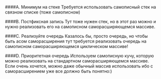####A. Минимум на стеке
Требуется использовать самописный стек на связном списке (тоже самописном)

####B. Постфиксная запись
Тут тоже нужен стек, но в этот раз можно и нужно реализовать его на самописном саморасширяющемся массиве.

####C. Реализуйте очередь
Казалось бы, просто очередь, но чтобы быть асом саморасширения тут требуется реализовать очередь на самописном саморасширяющемся циклическом массиве!

####D. Приоритетная очередь
Используем самописную кучу, которую можно реализовать на стандартном саморасширяющемся массиве. Если очень хочется, можно даже обычный массив использовать ибо с саморасширением уже все должно быть понятно:)
